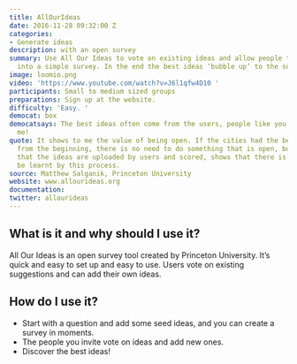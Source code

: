 ```yaml
---
title: AllOurIdeas
date: 2016-11-28 09:32:00 Z
categories:
- Generate ideas
description: with an open survey
summary: Use All Our Ideas to vote on existing ideas and allow people to add new ones
  into a simple survey. In the end the best ideas ‘bubble up’ to the surface.
image: loomio.png
video: 'https://www.youtube.com/watch?v=J6l1qfw4D10 '
participants: Small to medium sized groups
preparations: Sign up at the website.
difficulty: 'Easy. '
democat: box
democatsays: The best ideas often come from the users, people like you and cats like
  me!
quote: It shows to me the value of being open. If the cities had the best 10 ideas
  from the beginning, there is no need to do something that is open, but the fact
  that the ideas are uploaded by users and scored, shows that there is something to
  be learnt by this process.
source: Matthew Salganik, Princeton University
website: www.allourideas.org
documentation: 
twitter: allourideas
---
```


## What is it and why should I use it?

All Our Ideas is an open survey tool created by Princeton University. It’s quick  and easy to set up and easy to use. Users vote on existing suggestions and can add their own ideas.

## How do I use it?

* Start with a question and add some seed ideas, and you can create a survey in moments.
* The people you invite vote on ideas and add new ones.
* Discover the best ideas!

